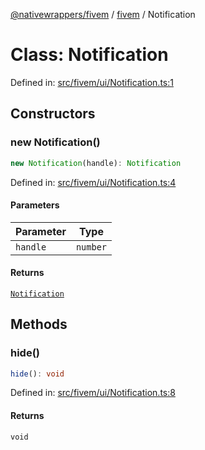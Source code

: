 [@nativewrappers/fivem](../../README.md) / [fivem](../README.md) / Notification

# Class: Notification

Defined in: [src/fivem/ui/Notification.ts:1](https://github.com/nativewrappers/nativewrappers/blob/c639ec5cd28328d6b44c7ebf73de56bb1b4bef7d/src/fivem/ui/Notification.ts#L1)

## Constructors

### new Notification()

```ts
new Notification(handle): Notification
```

Defined in: [src/fivem/ui/Notification.ts:4](https://github.com/nativewrappers/nativewrappers/blob/c639ec5cd28328d6b44c7ebf73de56bb1b4bef7d/src/fivem/ui/Notification.ts#L4)

#### Parameters

| Parameter | Type |
| ------ | ------ |
| `handle` | `number` |

#### Returns

[`Notification`](Notification.md)

## Methods

### hide()

```ts
hide(): void
```

Defined in: [src/fivem/ui/Notification.ts:8](https://github.com/nativewrappers/nativewrappers/blob/c639ec5cd28328d6b44c7ebf73de56bb1b4bef7d/src/fivem/ui/Notification.ts#L8)

#### Returns

`void`
